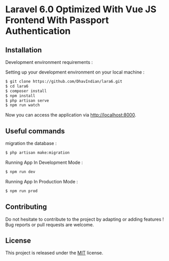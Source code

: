 # Laravel 6.0 Optimized With Vue JS Frontend With Passport Authentication
## Installation

Development environment requirements :

Setting up your development environment on your local machine :
```bash
$ git clone https://github.com/DhavIndian/lara6.git
$ cd lara6
$ composer install
$ npm install
$ php artisan serve
$ npm run watch

```
Now you can access the application via [http://localhost:8000](http://localhost:8000).


## Useful commands
migration the database :
```bash
$ php artisan make:migration
```

Running App In Development Mode :
```bash
$ npm run dev
```

Running App In Production  Mode :
```bash
$ npm run prod
```

## Contributing

Do not hesitate to contribute to the project by adapting or adding features ! Bug reports or pull requests are welcome.

## License

This project is released under the [MIT](http://opensource.org/licenses/MIT) license.
